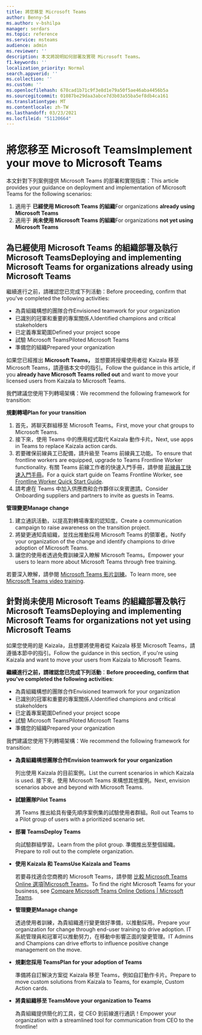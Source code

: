 ```yaml
---
title: 將您移至 Microsoft Teams
author: Benny-54
ms.author: v-bshilpa
manager: serdars
ms.topic: reference
ms.service: msteams
audience: admin
ms.reviewer: ''
description: 本文將說明如何部署及實現 Microsoft Teams。
f1.keywords: ''
localization_priority: Normal
search.appverid: ''
ms.collection: ''
ms.custom: ''
ms.openlocfilehash: 678cad1b71c9f3e8d1e79a50f5ae46aba4456b5a
ms.sourcegitcommit: 01087be29daa3abce7d3b03a55ba5ef8db4ca161
ms.translationtype: MT
ms.contentlocale: zh-TW
ms.lasthandoff: 03/23/2021
ms.locfileid: "51120664"
---
```

# <a name="implement-your-move-to-microsoft-teams"></a><span data-ttu-id="8e15a-103">將您移至 Microsoft Teams</span><span class="sxs-lookup"><span data-stu-id="8e15a-103">Implement your move to Microsoft Teams</span></span>

<span data-ttu-id="8e15a-104">本文針對下列案例提供 Microsoft Teams 的部署和實現指南：</span><span class="sxs-lookup"><span data-stu-id="8e15a-104">This article provides your guidance on deployment and implementation of Microsoft Teams for the following scenarios:</span></span>

1. <span data-ttu-id="8e15a-105">適用于 **已經使用 Microsoft Teams 的組織**</span><span class="sxs-lookup"><span data-stu-id="8e15a-105">For organizations **already using Microsoft Teams**</span></span>
2. <span data-ttu-id="8e15a-106">適用于 **尚未使用 Microsoft Teams 的組織**</span><span class="sxs-lookup"><span data-stu-id="8e15a-106">For organizations **not yet using Microsoft Teams**</span></span>

## <a name="deploying-and-implementing-microsoft-teams-for-organizations-already-using-microsoft-teams"></a><span data-ttu-id="8e15a-107">為已經使用 Microsoft Teams 的組織部署及執行 Microsoft Teams</span><span class="sxs-lookup"><span data-stu-id="8e15a-107">Deploying and implementing Microsoft Teams for organizations already using Microsoft Teams</span></span>
 
<span data-ttu-id="8e15a-108">繼續進行之前，請確認您已完成下列活動：</span><span class="sxs-lookup"><span data-stu-id="8e15a-108">Before proceeding, confirm that you've completed the following activities:</span></span> 

- <span data-ttu-id="8e15a-109">為貴組織構想的團隊合作</span><span class="sxs-lookup"><span data-stu-id="8e15a-109">Envisioned teamwork for your organization</span></span>  
- <span data-ttu-id="8e15a-110">已識別的冠軍和重要的專案關係人</span><span class="sxs-lookup"><span data-stu-id="8e15a-110">Identified champions and critical stakeholders</span></span> 
- <span data-ttu-id="8e15a-111">已定義專案範圍</span><span class="sxs-lookup"><span data-stu-id="8e15a-111">Defined your project scope</span></span>  
- <span data-ttu-id="8e15a-112">試驗 Microsoft Teams</span><span class="sxs-lookup"><span data-stu-id="8e15a-112">Piloted Microsoft Teams</span></span> 
- <span data-ttu-id="8e15a-113">準備您的組織</span><span class="sxs-lookup"><span data-stu-id="8e15a-113">Prepared your organization</span></span> 

<span data-ttu-id="8e15a-114">如果您已經推出 **Microsoft Teams，** 並想要將授權使用者從 Kaizala 移至 Microsoft Teams，請遵循本文中的指引。</span><span class="sxs-lookup"><span data-stu-id="8e15a-114">Follow the guidance in this article, if you **already have Microsoft Teams rolled out** and want to move your licensed users from Kaizala to Microsoft Teams.</span></span> 
   
<span data-ttu-id="8e15a-115">我們建議您使用下列轉場架構：</span><span class="sxs-lookup"><span data-stu-id="8e15a-115">We recommend the following framework for transition:</span></span>  
   
<span data-ttu-id="8e15a-116">**規劃轉場**</span><span class="sxs-lookup"><span data-stu-id="8e15a-116">**Plan for your transition**</span></span> 
   
1. <span data-ttu-id="8e15a-117">首先，將聊天群組移至 Microsoft Teams。</span><span class="sxs-lookup"><span data-stu-id="8e15a-117">First, move your chat groups to Microsoft Teams.</span></span>
1. <span data-ttu-id="8e15a-118">接下來，使用 Teams 中的應用程式取代 Kaizala 動作卡片。</span><span class="sxs-lookup"><span data-stu-id="8e15a-118">Next, use apps in Teams to replace Kaizala action cards.</span></span>
1. <span data-ttu-id="8e15a-119">若要確保前線員工已配備，請升級至 Teams 前線員工功能。</span><span class="sxs-lookup"><span data-stu-id="8e15a-119">To ensure that frontline workers are equipped, upgrade to Teams Frontline Worker functionality.</span></span> <span data-ttu-id="8e15a-120">有關 Teams 前線工作者的快速入門手冊，請參閱 [前線員工快速入門手冊](./flw-quickstart.yml)。</span><span class="sxs-lookup"><span data-stu-id="8e15a-120">For a quick start guide on Teams Frontline Worker, see [Frontline Worker Quick Start Guide](./flw-quickstart.yml).</span></span>
1. <span data-ttu-id="8e15a-121">請考慮在 Teams 中加入供應商和合作夥伴以來賓邀請。</span><span class="sxs-lookup"><span data-stu-id="8e15a-121">Consider Onboarding suppliers and partners to invite as guests in Teams.</span></span>  
  
<span data-ttu-id="8e15a-122">**管理變更**</span><span class="sxs-lookup"><span data-stu-id="8e15a-122">**Manage change**</span></span>  
   
1. <span data-ttu-id="8e15a-123">建立通訊活動，以提高對轉場專案的認知度。</span><span class="sxs-lookup"><span data-stu-id="8e15a-123">Create a communication campaign to raise awareness on the transition project.</span></span> 
1. <span data-ttu-id="8e15a-124">將變更通知貴組織，並找出推動採用 Microsoft Teams 的領軍者。</span><span class="sxs-lookup"><span data-stu-id="8e15a-124">Notify your organization of the change and identify champions to drive adoption of Microsoft Teams.</span></span> 
1. <span data-ttu-id="8e15a-125">讓您的使用者透過免費訓練深入瞭解 Microsoft Teams。</span><span class="sxs-lookup"><span data-stu-id="8e15a-125">Empower your users to learn more about Microsoft Teams through free training.</span></span> 
   
<span data-ttu-id="8e15a-126">若要深入瞭解，請參閱 [Microsoft Teams 影片訓練](https://support.microsoft.com/office/microsoft-teams-video-training-4f108e54-240b-4351-8084-b1089f0d21d7?ui=en-us&rs=en-us&ad=us)。</span><span class="sxs-lookup"><span data-stu-id="8e15a-126">To learn more, see [Microsoft Teams video training](https://support.microsoft.com/office/microsoft-teams-video-training-4f108e54-240b-4351-8084-b1089f0d21d7?ui=en-us&rs=en-us&ad=us).</span></span>   
 
## <a name="deploying-and-implementing-microsoft-teams-for-organizations-not-yet-using-microsoft-teams"></a><span data-ttu-id="8e15a-127">針對尚未使用 Microsoft Teams 的組織部署及執行 Microsoft Teams</span><span class="sxs-lookup"><span data-stu-id="8e15a-127">Deploying and implementing Microsoft Teams for organizations not yet using Microsoft Teams</span></span>
 
<span data-ttu-id="8e15a-128">如果您使用的是 Kaizala，且想要將使用者從 Kaizala 移至 Microsoft Teams，請遵循本節中的指引。</span><span class="sxs-lookup"><span data-stu-id="8e15a-128">Follow the guidance in this section, if you're using Kaizala and want to move your users from Kaizala to Microsoft Teams.</span></span>
   
<span data-ttu-id="8e15a-129">**繼續進行之前，請確認您已完成下列活動**：</span><span class="sxs-lookup"><span data-stu-id="8e15a-129">**Before proceeding, confirm that you've completed the following activities**:</span></span> 
   
- <span data-ttu-id="8e15a-130">為貴組織構想的團隊合作</span><span class="sxs-lookup"><span data-stu-id="8e15a-130">Envisioned teamwork for your organization</span></span> 
- <span data-ttu-id="8e15a-131">已識別的冠軍和重要的專案關係人</span><span class="sxs-lookup"><span data-stu-id="8e15a-131">Identified champions and critical stakeholders</span></span> 
- <span data-ttu-id="8e15a-132">已定義專案範圍</span><span class="sxs-lookup"><span data-stu-id="8e15a-132">Defined your project scope</span></span>  
- <span data-ttu-id="8e15a-133">試驗 Microsoft Teams</span><span class="sxs-lookup"><span data-stu-id="8e15a-133">Piloted Microsoft Teams</span></span>
- <span data-ttu-id="8e15a-134">準備您的組織</span><span class="sxs-lookup"><span data-stu-id="8e15a-134">Prepared your organization</span></span>  
   
<span data-ttu-id="8e15a-135">我們建議您使用下列轉場架構：</span><span class="sxs-lookup"><span data-stu-id="8e15a-135">We recommend the following framework for transition:</span></span> 
   
- <span data-ttu-id="8e15a-136">**為貴組織構想團隊合作**</span><span class="sxs-lookup"><span data-stu-id="8e15a-136">**Envision teamwork for your organization**</span></span> 
   
   <span data-ttu-id="8e15a-137">列出使用 Kaizala 的目前案例。</span><span class="sxs-lookup"><span data-stu-id="8e15a-137">List the current scenarios in which Kaizala is used.</span></span> <span data-ttu-id="8e15a-138">接下來，使用 Microsoft Teams 來構想其他案例。</span><span class="sxs-lookup"><span data-stu-id="8e15a-138">Next, envision scenarios above and beyond with Microsoft Teams.</span></span>  

- <span data-ttu-id="8e15a-139">**試驗團隊**</span><span class="sxs-lookup"><span data-stu-id="8e15a-139">**Pilot Teams**</span></span>

   <span data-ttu-id="8e15a-140">將 Teams 推出給具有優先順序案例集的試驗使用者群組。</span><span class="sxs-lookup"><span data-stu-id="8e15a-140">Roll out Teams to a Pilot group of users with a prioritized scenario set.</span></span> 

- <span data-ttu-id="8e15a-141">**部署 Teams**</span><span class="sxs-lookup"><span data-stu-id="8e15a-141">**Deploy Teams**</span></span> 

   <span data-ttu-id="8e15a-142">向試驗群組學習。</span><span class="sxs-lookup"><span data-stu-id="8e15a-142">Learn from the pilot group.</span></span> <span data-ttu-id="8e15a-143">準備推出至整個組織。</span><span class="sxs-lookup"><span data-stu-id="8e15a-143">Prepare to roll out to the complete organization.</span></span>  

- <span data-ttu-id="8e15a-144">**使用 Kaizala 和 Teams**</span><span class="sxs-lookup"><span data-stu-id="8e15a-144">**Use Kaizala and Teams**</span></span>  

   <span data-ttu-id="8e15a-145">若要尋找適合您商務的 Microsoft Teams，請參閱 [比較 Microsoft Teams Online 選項|Microsoft Teams](https://www.microsoft.com/microsoft-teams/compare-microsoft-teams-options)。</span><span class="sxs-lookup"><span data-stu-id="8e15a-145">To find the right Microsoft Teams for your business, see [Compare Microsoft Teams Online Options | Microsoft Teams](https://www.microsoft.com/microsoft-teams/compare-microsoft-teams-options).</span></span> 

- <span data-ttu-id="8e15a-146">**管理變更**</span><span class="sxs-lookup"><span data-stu-id="8e15a-146">**Manage change**</span></span> 

   <span data-ttu-id="8e15a-147">透過使用者訓練，為貴組織進行變更做好準備，以推動採用。</span><span class="sxs-lookup"><span data-stu-id="8e15a-147">Prepare your organization for change through end-user training to drive adoption.</span></span> <span data-ttu-id="8e15a-148">IT 系統管理員和冠軍可以推動努力，在移動中影響正面的變更管理。</span><span class="sxs-lookup"><span data-stu-id="8e15a-148">IT Admins and Champions can drive efforts to influence positive change management on the move.</span></span>  

- <span data-ttu-id="8e15a-149">**規劃您採用 Teams**</span><span class="sxs-lookup"><span data-stu-id="8e15a-149">**Plan for your adoption of Teams**</span></span>

    <span data-ttu-id="8e15a-150">準備將自訂解決方案從 Kaizala 移至 Teams，例如自訂動作卡片。</span><span class="sxs-lookup"><span data-stu-id="8e15a-150">Prepare to move custom solutions from Kaizala to Teams, for example, Custom Action cards.</span></span> 
     
- <span data-ttu-id="8e15a-151">**將貴組織移至 Teams**</span><span class="sxs-lookup"><span data-stu-id="8e15a-151">**Move your organization to Teams**</span></span> 

    <span data-ttu-id="8e15a-152">為貴組織提供簡化的工具，從 CEO 到前線進行通訊！</span><span class="sxs-lookup"><span data-stu-id="8e15a-152">Empower your organization with a streamlined tool for communication from CEO to the frontline!</span></span>